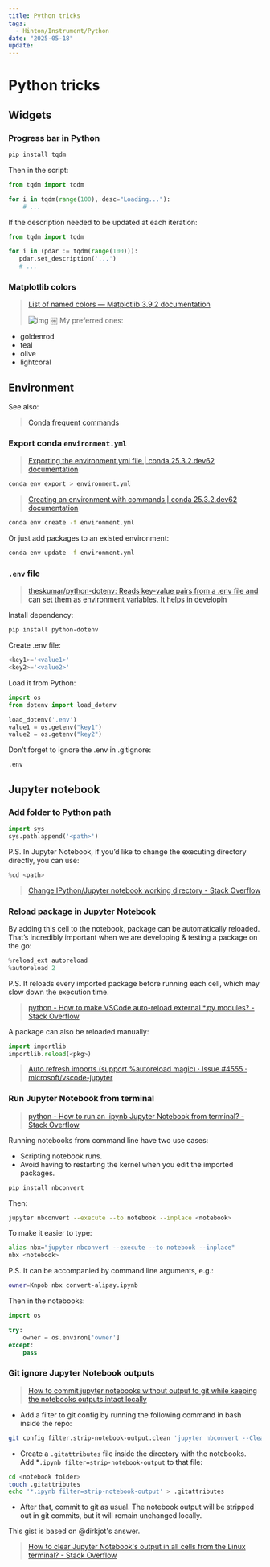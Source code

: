 ```yaml
---
title: Python tricks
tags:
  - Hinton/Instrument/Python
date: "2025-05-18"
update:
---
```


# Python tricks

## Widgets

### Progress bar in Python

```bash
pip install tqdm
```

Then in the script:

```python
from tqdm import tqdm

for i in tqdm(range(100), desc="Loading..."):
    # ...
```

If the description needed to be updated at each iteration:

```python
from tqdm import tqdm

for i in (pdar := tqdm(range(100))):
   pdar.set_description('...')
   # ...
```

### Matplotlib colors

> [List of named colors — Matplotlib 3.9.2 documentation](https://matplotlib.org/stable/gallery/color/named_colors.html)
> 
> ![img](/img/matplotlib-colors.webp)
￼
My preferred ones:

* goldenrod
* teal
* olive
* lightcoral

## Environment

See also:

> [Conda frequent commands](/blog/conda-frequent-commands)

### Export conda `environment.yml`

> [Exporting the environment.yml file | conda 25.3.2.dev62 documentation](https://docs.conda.io/projects/conda/en/latest/user-guide/tasks/manage-environments.html#exporting-the-environment-yml-file)

```bash
conda env export > environment.yml
```

> [Creating an environment with commands | conda 25.3.2.dev62 documentation](https://docs.conda.io/projects/conda/en/latest/user-guide/tasks/manage-environments.html#creating-an-environment-from-an-environment-yml-file)

```bash
conda env create -f environment.yml
```

Or just add packages to an existed environment:

```bash
conda env update -f environment.yml
```

### `.env` file

> [theskumar/python-dotenv: Reads key-value pairs from a .env file and can set them as environment variables. It helps in developin](https://github.com/theskumar/python-dotenv)

Install dependency:

```bash
pip install python-dotenv
```

Create .env file:

```python
<key1>='<value1>'
<key2>='<value2>'
```

Load it from Python:

```python
import os
from dotenv import load_dotenv

load_dotenv('.env')
value1 = os.getenv("key1")
value2 = os.getenv("key2")
```

Don’t forget to ignore the .env in .gitignore:

```
.env
```

## Jupyter notebook

### Add folder to Python path

```python
import sys
sys.path.append('<path>')
```

P.S. In Jupyter Notebook, if you’d like to change the executing directory directly, you can use:

```python
%cd <path>
```

> [Change IPython/Jupyter notebook working directory - Stack Overflow](https://stackoverflow.com/questions/15680463/change-ipython-jupyter-notebook-working-directory)

### Reload package in Jupyter Notebook

By adding this cell to the notebook, package can be automatically reloaded. That’s incredibly important when we are developing & testing a package on the go:

```python
%reload_ext autoreload
%autoreload 2
```

P.S. It reloads every imported package before running each cell, which may slow down the execution time.

> [python - How to make VSCode auto-reload external *.py modules? - Stack Overflow](https://stackoverflow.com/questions/56059651/how-to-make-vscode-auto-reload-external-py-modules)

A package can also be reloaded manually:

```python
import importlib
importlib.reload(<pkg>)
```

> [Auto refresh imports (support %autoreload magic) · Issue #4555 · microsoft/vscode-jupyter](https://github.com/microsoft/vscode-jupyter/issues/4555)

### Run Jupyter Notebook from terminal

> [python - How to run an .ipynb Jupyter Notebook from terminal? - Stack Overflow](https://stackoverflow.com/questions/35545402/how-to-run-an-ipynb-jupyter-notebook-from-terminal)

Running notebooks from command line have two use cases:

* Scripting notebook runs.
* Avoid having to restarting the kernel when you edit the imported packages.

```bash
pip install nbconvert
```
Then:

```bash
jupyter nbconvert --execute --to notebook --inplace <notebook>
```

To make it easier to type:

```bash
alias nbx="jupyter nbconvert --execute --to notebook --inplace"
nbx <notebook>
```

P.S. It can be accompanied by command line arguments, e.g.:

```bash
owner=Knpob nbx convert-alipay.ipynb
```

Then in the notebooks:

```python
import os

try:
    owner = os.environ['owner']
except:
    pass
```

### Git ignore Jupyter Notebook outputs

> [How to commit jupyter notebooks without output to git while keeping the notebooks outputs intact locally](https://gist.github.com/33eyes/431e3d432f73371509d176d0dfb95b6e)

* Add a filter to git config by running the following command in bash inside the repo:

```bash
git config filter.strip-notebook-output.clean 'jupyter nbconvert --ClearOutputPreprocessor.enabled=True --to=notebook --stdin --stdout --log-level=ERROR'
```
* Create a `.gitattributes` file inside the directory with the notebooks. Add *`.ipynb filter=strip-notebook-output` to that file:

```bash
cd <notebook folder>
touch .gitattributes
echo '*.ipynb filter=strip-notebook-output' > .gitattributes
```

* After that, commit to git as usual. The notebook output will be stripped out in git commits, but it will remain unchanged locally.

This gist is based on @dirkjot's answer.
> [How to clear Jupyter Notebook's output in all cells from the Linux terminal? - Stack Overflow](https://stackoverflow.com/questions/28908319/how-to-clear-jupyter-notebooks-output-in-all-cells-from-the-linux-terminal)
